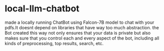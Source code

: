 # local-llm-chatbot
made a locally running ChatBot using Falcon-7B model to chat with your pdfs.It doesnt depend on libraries that have way too much abstraction.
the Bot created this way not only ensures that your data is private but also makes sure that you control each and every aspect of the bot, including all kinds of preprocessing, top results, search, etc. 
